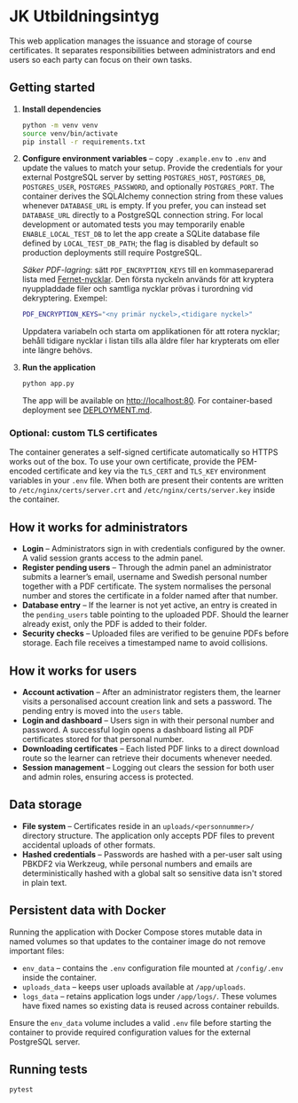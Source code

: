 # JK Utbildningsintyg

This web application manages the issuance and storage of course certificates. It separates responsibilities between administrators and end users so each party can focus on their own tasks.

## Getting started

1. **Install dependencies**
   ```bash
   python -m venv venv
   source venv/bin/activate
   pip install -r requirements.txt
   ```
2. **Configure environment variables** – copy `.example.env` to `.env` and update the values to match your setup. Provide the credentials for your external PostgreSQL server by setting `POSTGRES_HOST`, `POSTGRES_DB`, `POSTGRES_USER`, `POSTGRES_PASSWORD`, and optionally `POSTGRES_PORT`. The container derives the SQLAlchemy connection string from these values whenever `DATABASE_URL` is empty. If you prefer, you can instead set `DATABASE_URL` directly to a PostgreSQL connection string. For local development or automated tests you may temporarily enable `ENABLE_LOCAL_TEST_DB` to let the app create a SQLite database file defined by `LOCAL_TEST_DB_PATH`; the flag is disabled by default so production deployments still require PostgreSQL.

   *Säker PDF-lagring*: sätt `PDF_ENCRYPTION_KEYS` till en kommaseparerad lista med [Fernet-nycklar](https://cryptography.io/en/latest/fernet/). Den första nyckeln används för att kryptera nyuppladdade filer och samtliga nycklar prövas i turordning vid dekryptering. Exempel:

   ```bash
   PDF_ENCRYPTION_KEYS="<ny primär nyckel>,<tidigare nyckel>"
   ```

   Uppdatera variabeln och starta om applikationen för att rotera nycklar; behåll tidigare nycklar i listan tills alla äldre filer har krypterats om eller inte längre behövs.
3. **Run the application**
   ```bash
   python app.py
   ```
   The app will be available on <http://localhost:80>. For container-based deployment see [DEPLOYMENT.md](DEPLOYMENT.md).

### Optional: custom TLS certificates

The container generates a self-signed certificate automatically so HTTPS works
out of the box. To use your own certificate, provide the PEM-encoded
certificate and key via the ``TLS_CERT`` and ``TLS_KEY`` environment
variables in your `.env` file. When both are present their contents are written
to `/etc/nginx/certs/server.crt` and `/etc/nginx/certs/server.key` inside the
container.


## How it works for administrators

* **Login** – Administrators sign in with credentials configured by the owner. A valid session grants access to the admin panel.
* **Register pending users** – Through the admin panel an administrator submits a learner’s email, username and Swedish personal number together with a PDF certificate. The system normalises the personal number and stores the certificate in a folder named after that number.
* **Database entry** – If the learner is not yet active, an entry is created in the `pending_users` table pointing to the uploaded PDF. Should the learner already exist, only the PDF is added to their folder.
* **Security checks** – Uploaded files are verified to be genuine PDFs before storage. Each file receives a timestamped name to avoid collisions.

## How it works for users

* **Account activation** – After an administrator registers them, the learner visits a personalised account creation link and sets a password. The pending entry is moved into the `users` table.
* **Login and dashboard** – Users sign in with their personal number and password. A successful login opens a dashboard listing all PDF certificates stored for that personal number.
* **Downloading certificates** – Each listed PDF links to a direct download route so the learner can retrieve their documents whenever needed.
* **Session management** – Logging out clears the session for both user and admin roles, ensuring access is protected.

## Data storage

* **File system** – Certificates reside in an `uploads/<personnummer>/` directory structure. The application only accepts PDF files to prevent accidental uploads of other formats.
* **Hashed credentials** – Passwords are hashed with a per-user salt using PBKDF2 via Werkzeug, while personal numbers and emails are deterministically hashed with a global salt so sensitive data isn't stored in plain text.

## Persistent data with Docker

Running the application with Docker Compose stores mutable data in named volumes so that updates to the container image do not remove important files:

* `env_data` – contains the `.env` configuration file mounted at `/config/.env` inside the container.
* `uploads_data` – keeps user uploads available at `/app/uploads`.
* `logs_data` – retains application logs under `/app/logs/`.
These volumes have fixed names so existing data is reused across container rebuilds.

Ensure the `env_data` volume includes a valid `.env` file before starting the container to provide required configuration values for the external PostgreSQL server.

## Running tests

```bash
pytest
```

